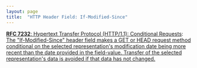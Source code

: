 ```yaml
---
layout: page
title:  "HTTP Header Field: If-Modified-Since"
---
```


[**RFC 7232**: Hypertext Transfer Protocol (HTTP/1.1): Conditional Requests](/specs/IETF/RFC/7232 "The Hypertext Transfer Protocol (HTTP) is an application-level protocol for distributed, collaborative, hypertext information systems. This document defines HTTP/1.1 conditional requests, including metadata header fields for indicating state changes, request header fields for making preconditions on such state, and rules for constructing the responses to a conditional request when one or more preconditions evaluate to false."): [The "If-Modified-Since" header field makes a GET or HEAD request method conditional on the selected representation's modification date being more recent than the date provided in the field-value. Transfer of the selected representation's data is avoided if that data has not changed.](http://tools.ietf.org/html/rfc7232#section-3.3)

